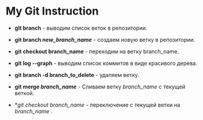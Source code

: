 # My Git Instruction

* **git branch** - выводим список веток в репозитории. 

* **git branch *new_branch_name*** - создаем новую ветку в репозитории.

* **git checkout branch_name** - переходим на ветку branch_name.

* **git log --graph** - выводим список коммитов в виде красивого дерева.

* **git branch -d branch_to_delete** - удаляем ветку.

* **git merge *branch_name*** - Сливаем ветку *branch_name* с текущей веткой.

* **git checkout *branch_name** - переключение с текущей ветки на *branch_name* .
